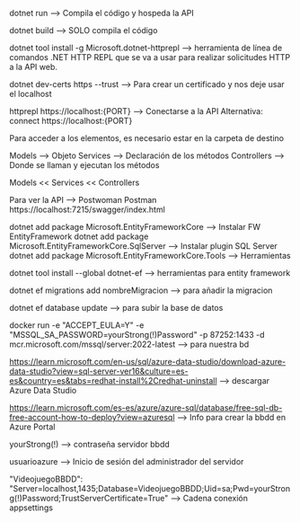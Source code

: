 dotnet run --> Compila el código y hospeda la API

dotnet build --> SOLO compila el código
 
dotnet tool install -g Microsoft.dotnet-httprepl --> herramienta de línea de comandos .NET HTTP REPL que se va a usar para realizar solicitudes HTTP a la API web.

dotnet dev-certs https --trust --> Para crear un certificado y nos deje usar el localhost

httprepl https://localhost:{PORT} --> Conectarse a la API Alternativa: connect https://localhost:{PORT}

Para acceder a los elementos, es necesario estar en la carpeta de destino

Models --> Objeto Services --> Declaración de los métodos Controllers --> Donde se llaman y ejecutan los métodos

Models << Services << Controllers

Para ver la API --> Postwoman Postman https://localhost:7215/swagger/index.html

dotnet add package Microsoft.EntityFrameworkCore --> Instalar FW EntityFramework
dotnet add package Microsoft.EntityFrameworkCore.SqlServer --> Instalar plugin SQL Server
dotnet add package Microsoft.EntityFrameworkCore.Tools --> Herramientas

dotnet tool install --global dotnet-ef --> herramientas para entity framework

dotnet ef migrations add nombreMigracion --> para añadir la migracion

dotnet ef database update --> para subir la base de datos

docker run -e "ACCEPT_EULA=Y" -e "MSSQL_SA_PASSWORD=yourStrong(!)Password" -p 87252:1433 -d mcr.microsoft.com/mssql/server:2022-latest --> para nuestra bd

https://learn.microsoft.com/en-us/sql/azure-data-studio/download-azure-data-studio?view=sql-server-ver16&culture=es-es&country=es&tabs=redhat-install%2Credhat-uninstall --> descargar Azure Data Studio

https://learn.microsoft.com/es-es/azure/azure-sql/database/free-sql-db-free-account-how-to-deploy?view=azuresql --> Info para crear la bbdd en Azure Portal

yourStrong(!) --> contraseña servidor bbdd

usuarioazure --> Inicio de sesión del administrador del servidor

"VideojuegoBBDD": "Server=localhost,1435;Database=VideojuegoBBDD;Uid=sa;Pwd=yourStrong(!)Password;TrustServerCertificate=True" --> Cadena conexión appsettings


